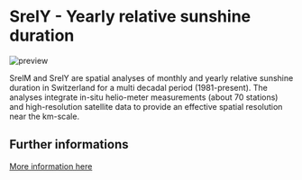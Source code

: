 # SrelY - Yearly relative sunshine duration

![preview](${base_url}/meteosuisse/Sunshine_Duration/SrelY/SrelY.png)

SrelM and SrelY are spatial analyses of monthly and yearly relative sunshine duration in Switzerland for a multi decadal period (1981-present). 
The analyses integrate in-situ helio-meter measurements (about 70 stations) and high-resolution satellite data to provide an effective spatial resolution near the km-scale.

## Further informations

[More information here](${base_url}/meteosuisse/Sunshine_Duration/SrelY/SrelY.pdf)